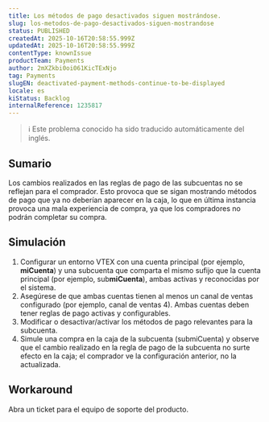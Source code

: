 ```yaml
---
title: Los métodos de pago desactivados siguen mostrándose.
slug: los-metodos-de-pago-desactivados-siguen-mostrandose
status: PUBLISHED
createdAt: 2025-10-16T20:58:55.999Z
updatedAt: 2025-10-16T20:58:55.999Z
contentType: knownIssue
productTeam: Payments
author: 2mXZkbi0oi061KicTExNjo
tag: Payments
slugEN: deactivated-payment-methods-continue-to-be-displayed
locale: es
kiStatus: Backlog
internalReference: 1235817
---
```


>ℹ️ Este problema conocido ha sido traducido automáticamente del inglés.

## Sumario


Los cambios realizados en las reglas de pago de las subcuentas no se reflejan para el comprador. Esto provoca que se sigan mostrando métodos de pago que ya no deberían aparecer en la caja, lo que en última instancia provoca una mala experiencia de compra, ya que los compradores no podrán completar su compra.

## Simulación



1. Configurar un entorno VTEX con una cuenta principal (por ejemplo, **miCuenta**) y una subcuenta que comparta el mismo sufijo que la cuenta principal (por ejemplo, sub**miCuenta**), ambas activas y reconocidas por el sistema.
2. Asegúrese de que ambas cuentas tienen al menos un canal de ventas configurado (por ejemplo, canal de ventas 4). Ambas cuentas deben tener reglas de pago activas y configurables.
3. Modificar o desactivar/activar los métodos de pago relevantes para la subcuenta.
4. Simule una compra en la caja de la subcuenta (submiCuenta) y observe que el cambio realizado en la regla de pago de la subcuenta no surte efecto en la caja; el comprador ve la configuración anterior, no la actualizada.

## Workaround


Abra un ticket para el equipo de soporte del producto.



